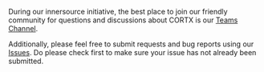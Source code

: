 During our innersource initiative, the best place to join our friendly community for questions and discussions about CORTX is our [Teams Channel](https://teams.microsoft.com/l/team/19%3a036ef7d2196f4c3dbe2e73ce26672240%40thread.tacv2/conversations?groupId=8a78203a-8c7a-42ad-b964-6fbbdc900bfb&tenantId=d466216a-c643-434a-9c2e-057448c17cbe).  

Additionally, please feel free to submit requests and bug reports using our [Issues](../../../issues).  Do please check first to make sure your issue has not already been submitted.
